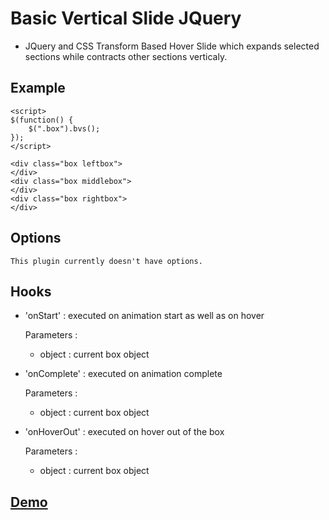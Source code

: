 Basic Vertical Slide JQuery
===========================
- JQuery and CSS Transform Based Hover Slide which expands selected sections while contracts other sections verticaly.

Example
-------

    <script>
    $(function() {
        $(".box").bvs();
    });
    </script>
    
    <div class="box leftbox">
    </div>
    <div class="box middlebox">
    </div>
    <div class="box rightbox">
    </div>
    

Options
-------

    This plugin currently doesn't have options.

Hooks
-------
<script>
$(".box").knob({
                    'onStart' : function (v) { /*make something*/ },
                    'onComplete' : function (v) { /*make something*/ },
                    'onHoverOut' : function (v) { /*make something*/ },
                });
</script>

* 'onStart' : executed on animation start as well as on hover

    Parameters :
    + object : current box object

* 'onComplete' : executed on animation complete

    Parameters :
    + object : current box object

* 'onHoverOut' : executed on hover out of the box

    Parameters :
    + object : current box object

[Demo](http://zholpe.com/bvs/dist/basic/)
-------
